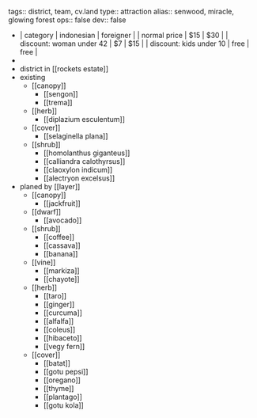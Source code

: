 tags:: district, team, cv.land
type:: attraction
alias:: senwood, miracle, glowing forest
ops:: false
dev:: false

- | category | indonesian | foreigner |
  | normal price | $15 | $30 |
  | discount: woman under 42 | $7 | $15 |
  | discount: kids under 10 | free | free |
-
- district in [[rockets estate]]
- existing
	- [[canopy]]
		- [[sengon]]
		- [[trema]]
	- [[herb]]
		- [[diplazium esculentum]]
	- [[cover]]
		- [[selaginella plana]]
	- [[shrub]]
		- [[homolanthus giganteus]]
		- [[calliandra calothyrsus]]
		- [[claoxylon indicum]]
		- [[alectryon excelsus]]
- planed by [[layer]]
	- [[canopy]]
		- [[jackfruit]]
	- [[dwarf]]
		- [[avocado]]
	- [[shrub]]
		- [[coffee]]
		- [[cassava]]
		- [[banana]]
	- [[vine]]
		- [[markiza]]
		- [[chayote]]
	- [[herb]]
		- [[taro]]
		- [[ginger]]
		- [[curcuma]]
		- [[alfalfa]]
		- [[coleus]]
		- [[hibaceto]]
		- [[vegy fern]]
	- [[cover]]
		- [[batat]]
		- [[gotu pepsi]]
		- [[oregano]]
		- [[thyme]]
		- [[plantago]]
		- [[gotu kola]]